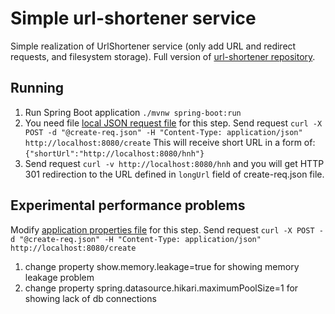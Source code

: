 # Simple url-shortener service
Simple realization of UrlShortener service (only add URL and redirect requests, and filesystem storage). 
Full version of [url-shortener repository](https://github.com/nikolai/urlshortener).

## Running
1. Run Spring Boot application `./mvnw spring-boot:run`
2. You need file [local JSON request file](./create-req.json) for this step. Send request `curl -X POST -d "@create-req.json" -H "Content-Type: application/json" http://localhost:8080/create`
This will receive short URL in a form of: `{"shortUrl":"http://localhost:8080/hnh"}`
3. Send request `curl -v http://localhost:8080/hnh` and you will get HTTP 301 redirection to the URL defined in `longUrl` field of create-req.json file.

## Experimental performance problems
Modify [application properties file](./src/main/resources/application.properties) for this step. Send request `curl -X POST -d "@create-req.json" -H "Content-Type: application/json" http://localhost:8080/create`
1. change property show.memory.leakage=true for showing memory leakage problem
2. change property spring.datasource.hikari.maximumPoolSize=1 for showing lack of db connections
